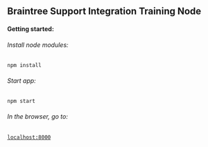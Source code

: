 ## Braintree Support Integration Training Node

#### Getting started:

###### Install node modules:
`npm install`

###### Start app: 
`npm start`

###### In the browser, go to:
[`localhost:8000`](http://localhost:8000/)